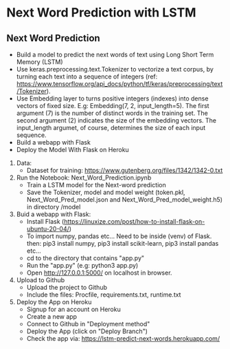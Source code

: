 # Next Word Prediction with LSTM

## Next Word Prediction
- Build a model to predict the next words of text using Long Short Term Memory (LSTM)
- Use keras.preprocessing.text.Tokenizer to vectorize a text corpus, by turning each text into a sequence of integers (ref: https://www.tensorflow.org/api_docs/python/tf/keras/preprocessing/text/Tokenizer).
- Use Embedding layer to turns positive integers (indexes) into dense vectors of fixed size. E.g: Embedding(7, 2, input_length=5). The first argument (7) is the number of distinct words in the training set. The second argument (2) indicates the size of the embedding vectors. The input_length argumet, of course, determines the size of each input sequence.
- Build a webapp with Flask
- Deploy the Model With Flask on Heroku

1. Data:
   - Dataset for training: https://www.gutenberg.org/files/1342/1342-0.txt
2. Run the Notebook: Next_Word_Prediction.ipynb
   - Train a LSTM model for the Next-word prediction
   - Save the Tokenizer, model and model weight (token.pkl, Next_Word_Pred_model.json and Next_Word_Pred_model_weight.h5) in directory /model
3. Buid a webapp with Flask:
   - Install Flask (https://linuxize.com/post/how-to-install-flask-on-ubuntu-20-04/)
   - To import numpy, pandas etc... Need to be inside (venv) of Flask. then:  pip3 install numpy,  pip3 install scikit-learn,  pip3 install pandas etc...
   - cd to the directory that contains "app.py"
   - Run the "app.py" (e.g: python3 app.py)
   - Open http://127.0.0.1:5000/ on localhost in browser.
4. Upload to Github
   - Upload the project to Github
   - Include the files: Procfile, requirements.txt, runtime.txt
5. Deploy the App on Heroku
   - Signup for an account on Heroku
   - Create a new app
   - Connect to Github in "Deployment method"
   - Deploy the App (click on "Deploy Branch")
   - Check the app via: https://lstm-predict-next-words.herokuapp.com/